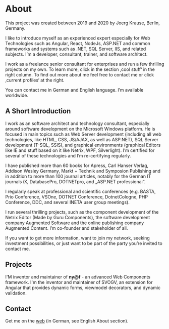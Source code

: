 # About

This project was created between 2019 and 2020 by Joerg <IsAGeek> Krause, Berlin, Germany.

I like to introduce myself as an experienced expert especially for Web Technologies such as Angular, React, NodeJs, ASP.NET and common frameworks and systems such as .NET, SQL Server, IIS, and related subjects. I’m a developer, consultant, trainer, and software architect.

I work as a freelance senior consultant for enterprises and run a few thrilling projects on my own. To learn more, click in the section ‚cool stuff‘ in the right column. To find out more about me feel free to contact me or click ‚current profiles‘ at the right.

You can contact me in German and English language. I’m available worldwide.

## A Short Introduction

I work as an software architect and technology consultant, especially around software development on the Microsoft Windows platform. He is focused in main topics such as Web Server development (including all web technologies, like HTML, CSS, JS/AJAX, as well as ASP.NET), SQL Server development (T-SQL, SSIS), and graphical environments (graphical Editors like IE and stuff based on it like Netrix, WPF, Silverlight). I’m certified for several of these technologies and I’m re-certifying regularly.

I have published more than 60 books for Apress, Carl Hanser Verlag, Addison Wesley Germany, Markt + Technik and Symposion Publishing and in addition to more than 100 journal articles, notably for the German IT journals iX, DatabasePro, DOTNETpro, and „ASP.NET professional“.

I regularly speak at professional and scientific conferences (e.g. BASTA, Prio Conference, VSOne, DOTNET Conference, DotnetCologne, PHP Conference, DDC, and several INETA user group meetings).

I run several thrilling projects, such as the component development of the Netrix Editor (Made by Guru Components), the software development company Augmented Software and the online publishing company Augmented Content. I’m co-founder and stakeholder of all.

If you want to get more information, want to join my network, seeking investment possibilities, or just want to be part of the party you’re invited to contact me.

## Projects

I'M inventor and maintainer of **ny@f** - an advanced Web Components framework. I'm the inventor and maintainer of SVOGV, an extension for Angular that provides dynamic forms, viewmodel decorators, and dynamic validation.

## Contact

Get me on the [web](https://www.joergkrause.de/) (in German, see English About section).